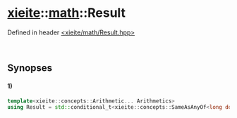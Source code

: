 # [xieite](../xieite.md)\:\:[math](../math.md)\:\:Result
Defined in header [<xieite/math/Result.hpp>](../../include/xieite/math/Result.hpp)

&nbsp;

## Synopses
#### 1)
```cpp
template<xieite::concepts::Arithmetic... Arithmetics>
using Result = std::conditional_t<xieite::concepts::SameAsAnyOf<long double, Arithmetics...>, long double, xieite::concepts::SameAsAllOf<float, Arithmetics...>, float, double>;
```

